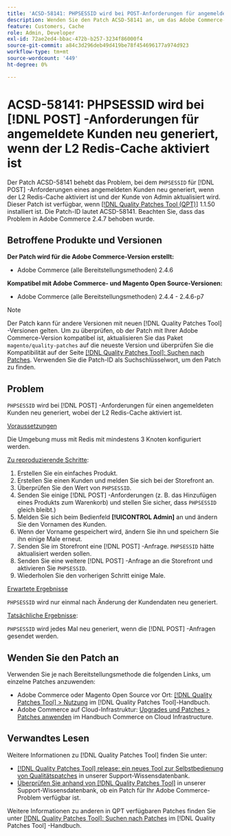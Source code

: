 ```yaml
---
title: 'ACSD-58141: PHPSESSID wird bei POST-Anforderungen für angemeldete Kunden mit aktiviertem L2 Redis-Cache neu generiert'
description: Wenden Sie den Patch ACSD-58141 an, um das Adobe Commerce-Problem zu beheben, bei dem "PHPSESSID"bei POST-Anforderungen im Storefront-Bereich für einen angemeldeten Kunden mit L2 Redis-Cache neu generiert und der Kunde von Admin aktualisiert wird.
feature: Customers, Cache
role: Admin, Developer
exl-id: 72ae2ed4-bbac-472b-b257-3234f86000f4
source-git-commit: a84c3d296deb49d419be78f454696177a974d923
workflow-type: tm+mt
source-wordcount: '449'
ht-degree: 0%

---
```


# ACSD-58141: PHPSESSID wird bei [!DNL POST] -Anforderungen für angemeldete Kunden neu generiert, wenn der L2 Redis-Cache aktiviert ist

Der Patch ACSD-58141 behebt das Problem, bei dem `PHPSESSID` für [!DNL POST] -Anforderungen eines angemeldeten Kunden neu generiert, wenn der L2 Redis-Cache aktiviert ist und der Kunde von Admin aktualisiert wird. Dieser Patch ist verfügbar, wenn [[!DNL Quality Patches Tool (QPT)]](/help/announcements/adobe-commerce-announcements/magento-quality-patches-released-new-tool-to-self-serve-quality-patches.md) 1.1.50 installiert ist. Die Patch-ID lautet ACSD-58141. Beachten Sie, dass das Problem in Adobe Commerce 2.4.7 behoben wurde.

## Betroffene Produkte und Versionen

**Der Patch wird für die Adobe Commerce-Version erstellt:**

* Adobe Commerce (alle Bereitstellungsmethoden) 2.4.6

**Kompatibel mit Adobe Commerce- und Magento Open Source-Versionen:**

* Adobe Commerce (alle Bereitstellungsmethoden) 2.4.4 - 2.4.6-p7

>[!NOTE]
>
>Der Patch kann für andere Versionen mit neuen [!DNL Quality Patches Tool] -Versionen gelten. Um zu überprüfen, ob der Patch mit Ihrer Adobe Commerce-Version kompatibel ist, aktualisieren Sie das Paket `magento/quality-patches` auf die neueste Version und überprüfen Sie die Kompatibilität auf der Seite [[!DNL Quality Patches Tool]: Suchen nach Patches](https://experienceleague.adobe.com/tools/commerce-quality-patches/index.html). Verwenden Sie die Patch-ID als Suchschlüsselwort, um den Patch zu finden.

## Problem

`PHPSESSID` wird bei [!DNL POST] -Anforderungen für einen angemeldeten Kunden neu generiert, wobei der L2 Redis-Cache aktiviert ist.

<u>Voraussetzungen</u>

Die Umgebung muss mit Redis mit mindestens 3 Knoten konfiguriert werden.

<u>Zu reproduzierende Schritte</u>:

1. Erstellen Sie ein einfaches Produkt.
1. Erstellen Sie einen Kunden und melden Sie sich bei der Storefront an.
1. Überprüfen Sie den Wert von `PHPSESSID`.
1. Senden Sie einige [!DNL POST] -Anforderungen (z. B. das Hinzufügen eines Produkts zum Warenkorb) und stellen Sie sicher, dass `PHPSESSID` gleich bleibt.)
1. Melden Sie sich beim Bedienfeld **[!UICONTROL Admin]** an und ändern Sie den Vornamen des Kunden.
1. Wenn der Vorname gespeichert wird, ändern Sie ihn und speichern Sie ihn einige Male erneut.
1. Senden Sie im Storefront eine [!DNL POST] -Anfrage. `PHPSESSID` hätte aktualisiert werden sollen.
1. Senden Sie eine weitere [!DNL POST] -Anfrage an die Storefront und aktivieren Sie `PHPSESSID`.
1. Wiederholen Sie den vorherigen Schritt einige Male.

<u>Erwartete Ergebnisse</u>

`PHPSESSID` wird nur einmal nach Änderung der Kundendaten neu generiert.

<u>Tatsächliche Ergebnisse</u>:

`PHPSESSID` wird jedes Mal neu generiert, wenn die [!DNL POST] -Anfragen gesendet werden.

## Wenden Sie den Patch an

Verwenden Sie je nach Bereitstellungsmethode die folgenden Links, um einzelne Patches anzuwenden:

* Adobe Commerce oder Magento Open Source vor Ort: [[!DNL Quality Patches Tool] > Nutzung](https://experienceleague.adobe.com/docs/commerce-operations/tools/quality-patches-tool/usage.html) im [!DNL Quality Patches Tool]-Handbuch.
* Adobe Commerce auf Cloud-Infrastruktur: [Upgrades und Patches > Patches anwenden](https://experienceleague.adobe.com/docs/commerce-cloud-service/user-guide/develop/upgrade/apply-patches.html) im Handbuch Commerce on Cloud Infrastructure.

## Verwandtes Lesen

Weitere Informationen zu [!DNL Quality Patches Tool] finden Sie unter:

* [[!DNL Quality Patches Tool] release: ein neues Tool zur Selbstbedienung von Qualitätspatches](/help/announcements/adobe-commerce-announcements/magento-quality-patches-released-new-tool-to-self-serve-quality-patches.md) in unserer Support-Wissensdatenbank.
* [Überprüfen Sie anhand von  [!DNL Quality Patches Tool]](/help/support-tools/patches-available-in-qpt-tool/check-patch-for-magento-issue-with-magento-quality-patches.md) in unserer Support-Wissensdatenbank, ob ein Patch für Ihr Adobe Commerce-Problem verfügbar ist.

Weitere Informationen zu anderen in QPT verfügbaren Patches finden Sie unter [[!DNL Quality Patches Tool]: Suchen nach Patches](https://experienceleague.adobe.com/tools/commerce-quality-patches/index.html) im [!DNL Quality Patches Tool] -Handbuch.
